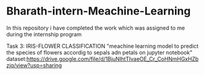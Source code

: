 # Bharath-intern-Meachine-Learning
In this repository i have completed the work which was assigned to me during the internship program

Task 3: IRIS-FLOWER CLASSIFICATION
"meachine learning model to predict the species of flowers accordig to sepals adn petals on jupyter notebook"
dataset:https://drive.google.com/file/d/1BjuNlhtTIvaeOE_Cr_CoHNmHGxHZbzjq/view?usp=sharing
